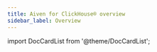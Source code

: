 ```yaml
---
title: Aiven for ClickHouse® overview
sidebar_label: Overview
---
```


import DocCardList from '@theme/DocCardList';

<DocCardList />
